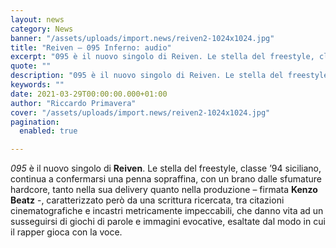 ```yaml
---
layout: news
category: News
banner: "/assets/uploads/import.news/reiven2-1024x1024.jpg"
title: "Reiven – 095 Inferno: audio"
excerpt: "095 è il nuovo singolo di Reiven. Le stella del freestyle, classe ’94 siciliano, continua a confermarsi una penna sopraffina, con un brano dalle sfumature hardcore, tanto nella sua delivery quanto nella produzione – firmata Kenzo Beatz -, caratterizzato però da una scrittura ricercata, tra citazioni cinematografiche e incastri metricamente impeccabili, che danno vita ad [&hellip"
quote: ""
description: "095 è il nuovo singolo di Reiven. Le stella del freestyle, classe ’94 siciliano, continua a confermarsi una penna sopraffina, con un brano dalle sfumature hardcore, tanto nella sua delivery quanto nella produzione – firmata Kenzo Beatz -, caratterizzato però da una scrittura ricercata, tra citazioni cinematografiche e incastri metricamente impeccabili, che danno vita ad [&hellip"
keywords: ""
date: 2021-03-29T00:00:00.000+01:00
author: "Riccardo Primavera"
cover: "/assets/uploads/import.news/reiven2-1024x1024.jpg"
pagination:
  enabled: true

---
```


_095_ è il nuovo singolo di **Reiven**. Le stella del freestyle, classe ’94 siciliano, continua a confermarsi una penna sopraffina, con un brano dalle sfumature hardcore, tanto nella sua delivery quanto nella produzione – firmata **Kenzo Beatz** \-, caratterizzato però da una scrittura ricercata, tra citazioni cinematografiche e incastri metricamente impeccabili, che danno vita ad un susseguirsi di giochi di parole e immagini evocative, esaltate dal modo in cui il rapper gioca con la voce.